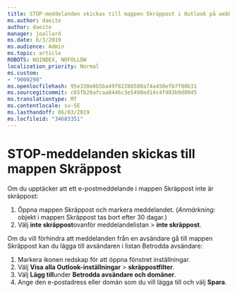 ```yaml
---
title: STOP-meddelanden skickas till mappen Skräppost i Outlook på webben
ms.author: daeite
author: daeite
manager: joallard
ms.date: 6/3/2019
ms.audience: Admin
ms.topic: article
ROBOTS: NOINDEX, NOFOLLOW
localization_priority: Normal
ms.custom:
- "9000290"
ms.openlocfilehash: 95e338e0b5ba49f82286580a74a450efb7f00b31
ms.sourcegitcommit: c65fb26afcaa8446c3e5490ed14c4f403b9d0945
ms.translationtype: MT
ms.contentlocale: sv-SE
ms.lasthandoff: 06/03/2019
ms.locfileid: "34683351"
---
```

# <a name="stop-messages-from-going-to-your-junk-email-folder"></a>STOP-meddelanden skickas till mappen Skräppost

Om du upptäcker att ett e-postmeddelande i mappen Skräppost inte är skräppost:

1. Öppna mappen Skräppost och markera meddelandet. (*Anmärkning:* objekt i mappen Skräppost tas bort efter 30 dagar.)
1. Välj **inte skräppost**ovanför meddelandelistan > **inte skräppost**.

Om du vill förhindra att meddelanden från en avsändare gå till mappen Skräppost kan du lägga till avsändaren i listan Betrodda avsändare:

1. Markera ikonen redskap för att öppna fönstret inställningar.
1. Välj **Visa alla Outlook-inställningar** > **skräppostfilter**.
1. Välj **Lägg till**under **Betrodda avsändare och domäner**.
1. Ange den e-postadress eller domän som du vill lägga till och välj **Spara**.